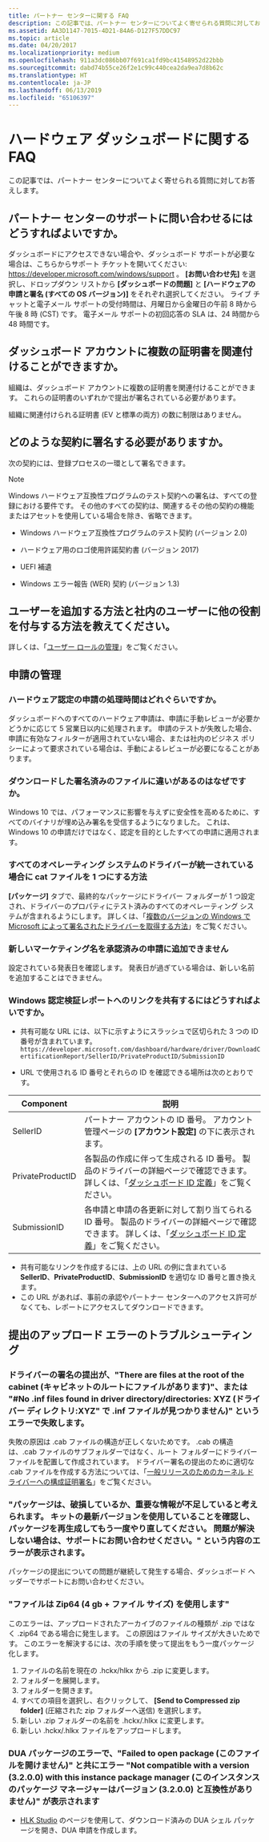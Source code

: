 ```yaml
---
title: パートナー センターに関する FAQ
description: この記事では、パートナー センターについてよく寄せられる質問に対してお答えします。
ms.assetid: AA3D1147-7015-4D21-84A6-D127F57DDC97
ms.topic: article
ms.date: 04/20/2017
ms.localizationpriority: medium
ms.openlocfilehash: 911a3dc086bb07f691ca1fd9bc41548952d22bbb
ms.sourcegitcommit: dabd74b55ce26f2e1c99c440cea2da9ea7d8b62c
ms.translationtype: HT
ms.contentlocale: ja-JP
ms.lasthandoff: 06/13/2019
ms.locfileid: "65106397"
---
```

# <a name="hardware-dashboard-faq"></a>ハードウェア ダッシュボードに関する FAQ

この記事では、パートナー センターについてよく寄せられる質問に対してお答えします。

## <a name="how-do-i-contact-partner-center-support"></a>パートナー センターのサポートに問い合わせるにはどうすればよいですか。

ダッシュボードにアクセスできない場合や、ダッシュボード サポートが必要な場合は、こちらからサポート チケットを開いてください: https://developer.microsoft.com/windows/support 。  **[お問い合わせ先]** を選択し、ドロップダウン リストから **[ダッシュボードの問題]** と **[ハードウェアの申請と署名 (すべての OS バージョン)]** をそれぞれ選択してください。  ライブ チャットと電子メール サポートの受付時間は、月曜日から金曜日の午前 8 時から午後 8 時 (CST) です。  電子メール サポートの初回応答の SLA は、24 時間から 48 時間です。

## <a name="can-i-associate-multiple-certificates-with-a-dashboard-account"></a>ダッシュボード アカウントに複数の証明書を関連付けることができますか。

組織は、ダッシュボード アカウントに複数の証明書を関連付けることができます。 これらの証明書のいずれかで提出が署名されている必要があります。

組織に関連付けられる証明書 (EV と標準の両方) の数に制限はありません。

## <a name="what-agreements-need-to-be-signed"></a>どのような契約に署名する必要がありますか。

次の契約には、登録プロセスの一環として署名できます。

> [!NOTE]
> Windows ハードウェア互換性プログラムのテスト契約への署名は、すべての登録における要件です。 その他のすべての契約は、関連するその他の契約の機能またはアセットを使用している場合を除き、省略できます。 

* Windows ハードウェア互換性プログラムのテスト契約 (バージョン 2.0)

* ハードウェア用のロゴ使用許諾契約書 (バージョン 2017)

* UEFI 補遺

* Windows エラー報告 (WER) 契約 (バージョン 1.3)

## <a name="how-do-i-add-additional-users-or-grant-additional-roles-to-users-in-my-company"></a>ユーザーを追加する方法と社内のユーザーに他の役割を付与する方法を教えてください。

詳しくは、「[ユーザー ロールの管理](managing-user-roles.md)」をご覧ください。

## <a name="managing-submissions"></a>申請の管理

### <a name="what-is-the-hardware-certification-submission-processing-time"></a>ハードウェア認定の申請の処理時間はどれぐらいですか。

ダッシュボードへのすべてのハードウェア申請は、申請に手動レビューが必要かどうかに応じて 5 営業日以内に処理されます。 申請のテストが失敗した場合、申請に有効なフィルターが適用されていない場合、または社内のビジネス ポリシーによって要求されている場合は、手動によるレビューが必要になることがあります。

### <a name="why-do-i-see-a-difference-in-download-signed-files"></a>ダウンロードした署名済みのファイルに違いがあるのはなぜですか。

Windows 10 では、パフォーマンスに影響を与えずに安全性を高めるために、すべてのバイナリが埋め込み署名を受信するようになりました。 これは、Windows 10 の申請だけではなく、認定を目的としたすべての申請に適用されます。

### <a name="how-to-get-a-single-cat-file-if-drivers-are-uniform-for-all-operating-systems"></a>すべてのオペレーティング システムのドライバーが統一されている場合に cat ファイルを 1 つにする方法

**[パッケージ]** タブで、最終的なパッケージにドライバー フォルダーが 1 つ設定され、ドライバーのプロパティにテスト済みのすべてのオペレーティング システムが含まれるようにします。 詳しくは、「[複数のバージョンの Windows で Microsoft によって署名されたドライバーを取得する方法](get-drivers-signed-by-microsoft-for-multiple-windows-versions.md)」をご覧ください。

### <a name="im-unable-to-add-new-marketing-names-to-the-approved-submission"></a>新しいマーケティング名を承認済みの申請に追加できません

設定されている発表日を確認します。 発表日が過ぎている場合は、新しい名前を追加することはできません。

### <a name="how-can-i-share-a-link-to-a-windows-certification-verification-report"></a>Windows 認定検証レポートへのリンクを共有するにはどうすればよいですか。

* 共有可能な URL には、以下に示すようにスラッシュで区切られた 3 つの ID 番号が含まれています。`https://developer.microsoft.com/dashboard/hardware/driver/DownloadCertificationReport/SellerID/PrivateProductID/SubmissionID`

* URL で使用される ID 番号とそれらの ID を確認できる場所は次のとおりです。

| Component | 説明 |
| ---       | ---         |
|SellerID   | パートナー アカウントの ID 番号。 アカウント管理ページの **[アカウント設定]** の下に表示されます。 |
|PrivateProductID | 各製品の作成に伴って生成される ID 番号。 製品のドライバーの詳細ページで確認できます。 詳しくは、「[ダッシュボード ID 定義](https://docs.microsoft.com/windows-hardware/drivers/dashboard/id-definitions)」をご覧ください。 |
|SubmissionID | 各申請と申請の各更新に対して割り当てられる ID 番号。 製品のドライバーの詳細ページで確認できます。 詳しくは、「[ダッシュボード ID 定義](https://docs.microsoft.com/windows-hardware/drivers/dashboard/id-definitions)」をご覧ください。 |

* 共有可能なリンクを作成するには、上の URL の例に含まれている **SellerID**、**PrivateProductID**、**SubmissionID** を適切な ID 番号と置き換えます。
* この URL があれば、事前の承認やパートナー センターへのアクセス許可がなくても、レポートにアクセスしてダウンロードできます。

## <a name="troubleshooting-submission-upload-errors"></a>提出のアップロード エラーのトラブルシューティング

### <a name="my-driver-signing-submission-fails-with-the-error-there-are-files-at-the-root-of-the-cabinet-or-no-inf-files-found-in-driver-directorydirectories-xyz"></a>ドライバーの署名の提出が、"There are files at the root of the cabinet (キャビネットのルートにファイルがあります)"、または "\#No .inf files found in driver directory/directories: XYZ (ドライバー ディレクトリ:XYZ" で .inf ファイルが見つかりません)" というエラーで失敗します。

失敗の原因は .cab ファイルの構造が正しくないためです。 .cab の構造は、.cab ファイルのサブフォルダーではなく、ルート フォルダーにドライバー ファイルを配置して作成されています。 ドライバー署名の提出のために適切な .cab ファイルを作成する方法については、「[一般リリースのためのカーネル ドライバーへの構成証明署名](attestation-signing-a-kernel-driver-for-public-release.md)」をご覧ください。

### <a name="it-looks-like-your-package-is-corrupt-or-missing-important-information-ensure-you-are-using-the-latest-version-of-the-kit-regenerate-your-package-and-try-again-if-you-continue-to-experience-the-issue-contact-support"></a>"パッケージは、破損しているか、重要な情報が不足していると考えられます。 キットの最新バージョンを使用していることを確認し、パッケージを再生成してもう一度やり直してください。 問題が解決しない場合は、サポートにお問い合わせください。" という内容のエラーが表示されます。

パッケージの提出についての問題が継続して発生する場合、ダッシュボード ヘッダーでサポートにお問い合わせください。

### <a name="file-is-using-zip644gbfile-size"></a>"ファイルは Zip64 (4 gb + ファイル サイズ) を使用します"

このエラーは、アップロードされたアーカイブのファイルの種類が .zip ではなく .zip64 である場合に発生します。 この原因はファイル サイズが大きいためです。 このエラーを解決するには、次の手順を使って提出をもう一度パッケージ化します。

1. ファイルの名前を現在の .hckx/hlkx から .zip に変更します。
2. フォルダーを展開します。
3. フォルダーを開きます。
4. すべての項目を選択し、右クリックして、 **[Send to Compressed zip folder]** (圧縮された zip フォルダーへ送信) を選択します。
5. 新しい .zip フォルダーの名前を .hckx/.hlkx に変更します。
6. 新しい .hckx/.hlkx ファイルをアップロードします。

### <a name="the-dua-package-error-shows-failed-to-open-package-with-the-error-not-compatible-with-a-version-3200-with-this-instance-package-manager"></a>DUA パッケージのエラーで、"Failed to open package (このファイルを開けません)" と共にエラー "Not compatible with a version (3.2.0.0) with this instance package manager (このインスタンスのパッケージ マネージャーはバージョン (3.2.0.0) と互換性がありません)" が表示されます

* [HLK Studio](https://msdn.microsoft.com/library/windows/hardware/dn939927) のページを使用して、ダウンロード済みの DUA シェル パッケージを開き、DUA 申請を作成します。
